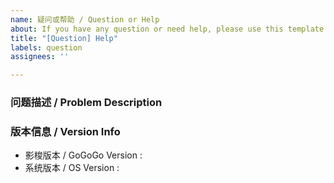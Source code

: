 ```yaml
---
name: 疑问或帮助 / Question or Help
about: If you have any question or need help, please use this template.
title: "[Question] Help"
labels: question
assignees: ''

---
```


<!-- ⚠️⚠️ 不要删除这些注释 ⚠️⚠️ -->
<!-- ⚠️⚠️ DO NOT Delete those comments! ⚠️⚠️ -->
<!-- 请先搜索有无同类问题，避免报告重复问题 -->
<!-- Please search existing issues to avoid creating duplicates. -->

### 问题描述 / Problem Description



<!-- 请在上方详细地描述详细地描述问题。 -->
<!-- Please describe your problem in detail above. -->

### 版本信息 / Version Info

- 影梭版本 / GoGoGo Version : 
- 系统版本 / OS Version : 

<!-- 请在上方描述出问题的影梭版本及使用的系统版本。 -->
<!-- Please describe version of GoGoGo and used OS above. -->
